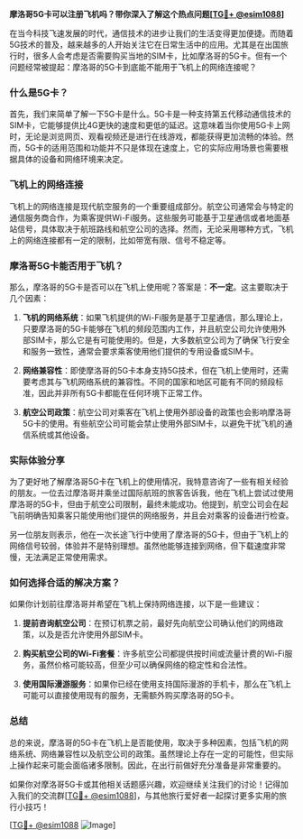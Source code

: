 **摩洛哥5G卡可以注册飞机吗？带你深入了解这个热点问题[[TG💪+ @esim1088](https://t.me/s/esim1088)]**

在当今科技飞速发展的时代，通信技术的进步让我们的生活变得更加便捷。而随着5G技术的普及，越来越多的人开始关注它在日常生活中的应用。尤其是在出国旅行时，很多人会考虑是否需要购买当地的SIM卡，比如摩洛哥的5G卡。但有一个问题经常被提起：摩洛哥的5G卡到底能不能用于飞机上的网络连接呢？

### 什么是5G卡？

首先，我们来简单了解一下5G卡是什么。5G卡是一种支持第五代移动通信技术的SIM卡，它能够提供比4G更快的速度和更低的延迟。这意味着当你使用5G卡上网时，无论是浏览网页、观看视频还是进行在线游戏，都能获得更加流畅的体验。然而，5G卡的适用范围和功能并不只是体现在速度上，它的实际应用场景也需要根据具体的设备和网络环境来决定。

### 飞机上的网络连接

飞机上的网络连接是现代航空服务的一个重要组成部分。航空公司通常会与特定的通信服务商合作，为乘客提供Wi-Fi服务。这些服务可能基于卫星通信或者地面基站信号，具体取决于航班路线和航空公司的选择。然而，无论采用哪种方式，飞机上的网络连接都有一定的限制，比如带宽有限、信号不稳定等。

### 摩洛哥5G卡能否用于飞机？

那么，摩洛哥的5G卡是否可以在飞机上使用呢？答案是：**不一定**。这主要取决于几个因素：

1. **飞机的网络系统**：如果飞机提供的Wi-Fi服务是基于卫星通信，那么理论上，只要摩洛哥的5G卡能够在飞机的频段范围内工作，并且航空公司允许使用外部SIM卡，那么它是有可能使用的。但是，大多数航空公司为了确保飞行安全和服务一致性，通常会要求乘客使用他们提供的专用设备或SIM卡。

2. **网络兼容性**：即使摩洛哥的5G卡本身支持5G技术，但在飞机上使用时，还需要考虑其与飞机网络系统的兼容性。不同的国家和地区可能有不同的频段标准，因此并非所有5G卡都能在任何环境下正常工作。

3. **航空公司政策**：航空公司对乘客在飞机上使用外部设备的政策也会影响摩洛哥5G卡的使用。有些航空公司可能会禁止使用外部SIM卡，以避免干扰飞机的通信系统或其他设备。

### 实际体验分享

为了更好地了解摩洛哥5G卡在飞机上的使用情况，我特意咨询了一些有相关经验的朋友。一位去过摩洛哥并乘坐过国际航班的旅客告诉我，他在飞机上尝试过使用摩洛哥的5G卡，但由于航空公司限制，最终未能成功。他提到，航空公司会在起飞前明确告知乘客只能使用他们提供的网络服务，并且会对乘客的设备进行检查。

另一位朋友则表示，他在一次长途飞行中使用了摩洛哥的5G卡，但由于飞机上的网络信号较弱，体验并不是特别理想。虽然他能够连接到网络，但下载速度非常慢，无法满足正常使用需求。

### 如何选择合适的解决方案？

如果你计划前往摩洛哥并希望在飞机上保持网络连接，以下是一些建议：

1. **提前咨询航空公司**：在预订机票之前，最好先向航空公司确认他们的网络政策，以及是否允许使用外部SIM卡。

2. **购买航空公司的Wi-Fi套餐**：许多航空公司都提供按时间或流量计费的Wi-Fi服务，虽然价格可能较高，但至少可以确保网络的稳定性和合法性。

3. **使用国际漫游服务**：如果你已经在使用支持国际漫游的手机卡，那么在飞机上可能可以直接使用现有的服务，无需额外购买摩洛哥的5G卡。

### 总结

总的来说，摩洛哥的5G卡在飞机上是否能使用，取决于多种因素，包括飞机的网络系统、网络兼容性以及航空公司的政策。虽然理论上存在一定的可能性，但实际上操作起来可能会面临诸多限制。因此，在出行前做好充分准备是非常重要的。

如果你对摩洛哥5G卡或其他相关话题感兴趣，欢迎继续关注我们的讨论！记得加入我们的交流群[[TG💪+ @esim1088](https://t.me/s/esim1088)]，与其他旅行爱好者一起探讨更多实用的旅行小技巧！

[[TG💪+ @esim1088](https://t.me/s/esim1088) ![Image](https://i.postimg.cc/4NQfJmqS/Snipaste-2025-05-13-00-14-12.png)]